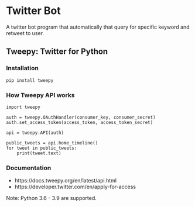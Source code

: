 # Twitter Bot

A twitter bot program that automatically that query for specific keyword and retweet to user.

## Tweepy: Twitter for Python

### Installation
```
pip install tweepy
```

### How Tweepy API works
```
import tweepy

auth = tweepy.OAuthHandler(consumer_key, consumer_secret)
auth.set_access_token(access_token, access_token_secret)

api = tweepy.API(auth)

public_tweets = api.home_timeline()
for tweet in public_tweets:
    print(tweet.text)
 ```
 ### Documentation
 <ul>
  <li>https://docs.tweepy.org/en/latest/api.html</li>
  <li>https://developer.twitter.com/en/apply-for-access</li>
  </ul>

 Note: Python 3.6 - 3.9 are supported.
